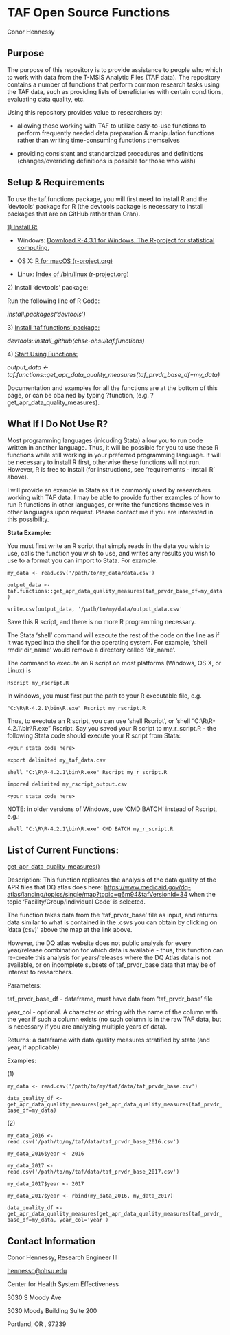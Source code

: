 TAF Open Source Functions
================
Conor Hennessy

## Purpose

The purpose of this repository is to provide assistance to people who
which to work with data from the T-MSIS Analytic Files (TAF data). The
repository contains a number of functions that perform common research
tasks using the TAF data, such as providing lists of beneficiaries with
certain conditions, evaluating data quality, etc.

Using this repository provides value to researchers by:

-   allowing those working with TAF to utilize easy-to-use functions to
    perform frequently needed data preparation & manipulation functions
    rather than writing time-consuming functions themselves

-   providing consistent and standardized procedures and definitions
    (changes/overriding definitions is possible for those who wish)

## Setup & Requirements

To use the taf.functions package, you will first need to install R and
the ‘devtools’ package for R (the devtools package is necessary to
install packages that are on GitHub rather than Cran).

<u>1) Install R:</u>

-   Windows: [Download R-4.3.1 for Windows. The R-project for
    statistical
    computing.](https://cran.r-project.org/bin/windows/base/)

-   OS X: [R for macOS
    (r-project.org)](https://cran.r-project.org/bin/macosx/)

-   Linux: [Index of /bin/linux
    (r-project.org)](https://cran.r-project.org/bin/linux/)

2\) Install ‘devtools’ package:

Run the following line of R Code:

*install.packages(‘devtools’)*

3\) <u>Install ‘taf.functions’ package:</u>

*devtools::install_github(chse-ohsu/taf.functions)*

4\) <u>Start Using Functions:</u>

*output_data \<-
taf.functions::get_apr_data_quality_measures(taf_prvdr_base_df=my_data)*

Documentation and examples for all the functions are at the bottom of
this page, or can be obained by typing ?function,
(e.g. ?get_apr_data_quality_measures).

## What If I Do Not Use R?

Most programming languages (inlcuding Stata) allow you to run code
written in another language. Thus, it will be possible for you to use
these R functions while still working in your preferred programming
language. It will be necessary to install R first, otherwise these
functions will not run. However, R is free to install (for instructions,
see ‘requirements - install R’ above).

I will provide an example in Stata as it is commonly used by researchers
working with TAF data. I may be able to provide further examples of how
to run R functions in other languages, or write the functions themselves
in other languages upon request. Please contact me if you are interested
in this possibility.

**Stata Example:**

You must first write an R script that simply reads in the data you wish
to use, calls the function you wish to use, and writes any results you
wish to use to a format you can import to Stata. For example:

`my_data <- read.csv('/path/to/my_data/data.csv')`

`output_data <- taf.functions::get_apr_data_quality_measures(taf_prvdr_base_df=my_data)`

`write.csv(output_data, '/path/to/my/data/output_data.csv'`

Save this R script, and there is no more R programming necessary.

The Stata ‘shell’ command will execute the rest of the code on the line
as if it was typed into the shell for the operating system. For example,
‘shell rmdir dir_name’ would remove a directory called ‘dir_name’.

The command to execute an R script on most platforms (Windows, OS X, or
Linux) is

`Rscript my_rscript.R`

In windows, you must first put the path to your R executable file, e.g.

`"C:\R\R-4.2.1\bin\R.exe" Rscript my_rscript.R`

Thus, to exectute an R script, you can use ‘shell Rscript’, or ’shell
“C:\R\R-4.2.1\bin\R.exe” Rscript. Say you saved your R script to
my_r\_script.R - the following Stata code should execute your R script
from Stata:

`<your stata code here>`

`export delimited my_taf_data.csv`

`shell "C:\R\R-4.2.1\bin\R.exe" Rscript my_r_script.R`

`impored delimited my_rscript_output.csv`

`<your stata code here>`

NOTE: in older versions of Windows, use ‘CMD BATCH’ instead of Rscript,
e.g.:

`shell "C:\R\R-4.2.1\bin\R.exe" CMD BATCH my_r_script.R`

## List of Current Functions:

<u>get_apr_data_quality_measures()</u>

Description: This function replicates the analysis of the data quality
of the APR files that DQ atlas does here:
https://www.medicaid.gov/dq-atlas/landing/topics/single/map?topic=g6m94&tafVersionId=34
when the topic ‘Facility/Group/Individual Code’ is selected.

The function takes data from the ‘taf_prvdr_base’ file as input, and
returns data similar to what is contained in the .csvs you can obtain by
clicking on ‘data (csv)’ above the map at the link above.

However, the DQ atlas website does not public analysis for every
year/release combination for which data is available - thus, this
function can re-create this analysis for years/releases where the DQ
Atlas data is not available, or on incomplete subsets of taf_prvdr_base
data that may be of interest to researchers.

Parameters:

taf_prvdr_base_df - dataframe, must have data from ‘taf_prvdr_base’ file

year_col - optional. A character or string with the name of the column
with the year if such a column exists (no such column is in the raw TAF
data, but is necessary if you are analyzing multiple years of data).

Returns: a dataframe with data quality measures stratified by state (and
year, if applicable)

Examples:

\(1\)

`my_data <- read.csv('/path/to/my/taf/data/taf_prvdr_base.csv')`

`data_quality_df <- get_apr_data_quality_measures(get_apr_data_quality_measures(taf_prvdr_base_df=my_data)`

\(2\)

`my_data_2016 <- read.csv('/path/to/my/taf/data/taf_prvdr_base_2016.csv')`

`my_data_2016$year <- 2016`

`my_data_2017 <- read.csv('/path/to/my/taf/data/taf_prvdr_base_2017.csv')`

`my_data_2017$year <- 2017`

`my_data_2017$year <- rbind(my_data_2016, my_data_2017)`

`data_quality_df <-get_apr_data_quality_measures(get_apr_data_quality_measures(taf_prvdr_base_df=my_data, year_col='year')`

## Contact Information

Conor Hennessy, Research Engineer III

hennessc@ohsu.edu

Center for Health System Effectiveness

3030 S Moody Ave

3030 Moody Building Suite 200

Portland, OR , 97239
